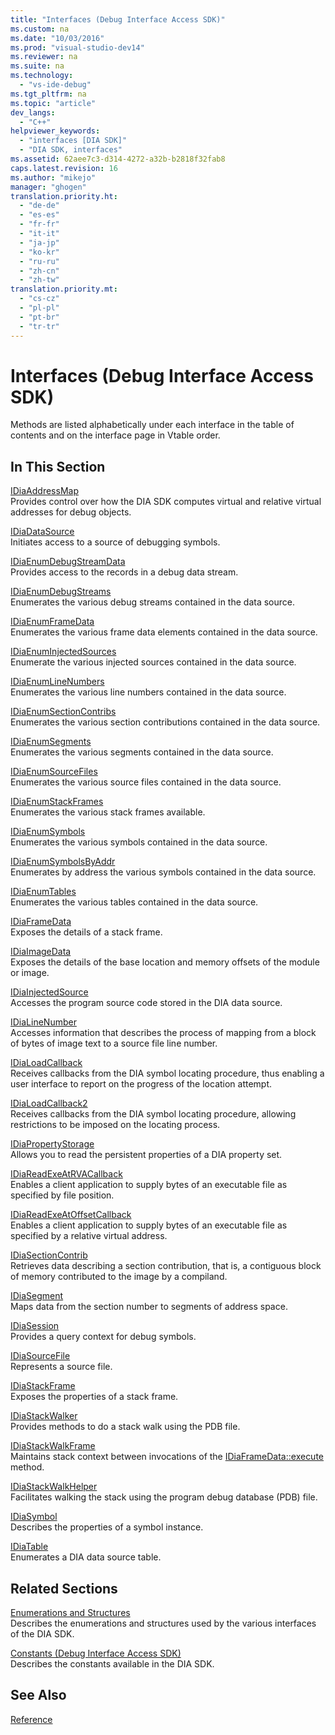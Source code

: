 ```yaml
---
title: "Interfaces (Debug Interface Access SDK)"
ms.custom: na
ms.date: "10/03/2016"
ms.prod: "visual-studio-dev14"
ms.reviewer: na
ms.suite: na
ms.technology: 
  - "vs-ide-debug"
ms.tgt_pltfrm: na
ms.topic: "article"
dev_langs: 
  - "C++"
helpviewer_keywords: 
  - "interfaces [DIA SDK]"
  - "DIA SDK, interfaces"
ms.assetid: 62aee7c3-d314-4272-a32b-b2818f32fab8
caps.latest.revision: 16
ms.author: "mikejo"
manager: "ghogen"
translation.priority.ht: 
  - "de-de"
  - "es-es"
  - "fr-fr"
  - "it-it"
  - "ja-jp"
  - "ko-kr"
  - "ru-ru"
  - "zh-cn"
  - "zh-tw"
translation.priority.mt: 
  - "cs-cz"
  - "pl-pl"
  - "pt-br"
  - "tr-tr"
---
```

# Interfaces (Debug Interface Access SDK)
Methods are listed alphabetically under each interface in the table of contents and on the interface page in Vtable order.  
  
## In This Section  
 [IDiaAddressMap](../VS_debugger/idiaaddressmap.md)  
 Provides control over how the DIA SDK computes virtual and relative virtual addresses for debug objects.  
  
 [IDiaDataSource](../VS_debugger/idiadatasource.md)  
 Initiates access to a source of debugging symbols.  
  
 [IDiaEnumDebugStreamData](../VS_debugger/idiaenumdebugstreamdata.md)  
 Provides access to the records in a debug data stream.  
  
 [IDiaEnumDebugStreams](../VS_debugger/idiaenumdebugstreams.md)  
 Enumerates the various debug streams contained in the data source.  
  
 [IDiaEnumFrameData](../VS_debugger/idiaenumframedata.md)  
 Enumerates the various frame data elements contained in the data source.  
  
 [IDiaEnumInjectedSources](../VS_debugger/idiaenuminjectedsources.md)  
 Enumerate the various injected sources contained in the data source.  
  
 [IDiaEnumLineNumbers](../VS_debugger/idiaenumlinenumbers.md)  
 Enumerates the various line numbers contained in the data source.  
  
 [IDiaEnumSectionContribs](../VS_debugger/idiaenumsectioncontribs.md)  
 Enumerates the various section contributions contained in the data source.  
  
 [IDiaEnumSegments](../VS_debugger/idiaenumsegments.md)  
 Enumerates the various segments contained in the data source.  
  
 [IDiaEnumSourceFiles](../VS_debugger/idiaenumsourcefiles.md)  
 Enumerates the various source files contained in the data source.  
  
 [IDiaEnumStackFrames](../VS_debugger/idiaenumstackframes.md)  
 Enumerates the various stack frames available.  
  
 [IDiaEnumSymbols](../VS_debugger/idiaenumsymbols.md)  
 Enumerates the various symbols contained in the data source.  
  
 [IDiaEnumSymbolsByAddr](../VS_debugger/idiaenumsymbolsbyaddr.md)  
 Enumerates by address the various symbols contained in the data source.  
  
 [IDiaEnumTables](../VS_debugger/idiaenumtables.md)  
 Enumerates the various tables contained in the data source.  
  
 [IDiaFrameData](../VS_debugger/idiaframedata.md)  
 Exposes the details of a stack frame.  
  
 [IDiaImageData](../VS_debugger/idiaimagedata.md)  
 Exposes the details of the base location and memory offsets of the module or image.  
  
 [IDiaInjectedSource](../VS_debugger/idiainjectedsource.md)  
 Accesses the program source code stored in the DIA data source.  
  
 [IDiaLineNumber](../VS_debugger/idialinenumber.md)  
 Accesses information that describes the process of mapping from a block of bytes of image text to a source file line number.  
  
 [IDiaLoadCallback](../VS_debugger/idialoadcallback.md)  
 Receives callbacks from the DIA symbol locating procedure, thus enabling a user interface to report on the progress of the location attempt.  
  
 [IDiaLoadCallback2](../VS_debugger/idialoadcallback2.md)  
 Receives callbacks from the DIA symbol locating procedure, allowing restrictions to be imposed on the locating process.  
  
 [IDiaPropertyStorage](../VS_debugger/idiapropertystorage.md)  
 Allows you to read the persistent properties of a DIA property set.  
  
 [IDiaReadExeAtRVACallback](../VS_debugger/idiareadexeatrvacallback.md)  
 Enables a client application to supply bytes of an executable file as specified by file position.  
  
 [IDiaReadExeAtOffsetCallback](../VS_debugger/idiareadexeatoffsetcallback.md)  
 Enables a client application to supply bytes of an executable file as specified by a relative virtual address.  
  
 [IDiaSectionContrib](../VS_debugger/idiasectioncontrib.md)  
 Retrieves data describing a section contribution, that is, a contiguous block of memory contributed to the image by a compiland.  
  
 [IDiaSegment](../VS_debugger/idiasegment.md)  
 Maps data from the section number to segments of address space.  
  
 [IDiaSession](../VS_debugger/idiasession.md)  
 Provides a query context for debug symbols.  
  
 [IDiaSourceFile](../VS_debugger/idiasourcefile.md)  
 Represents a source file.  
  
 [IDiaStackFrame](../VS_debugger/idiastackframe.md)  
 Exposes the properties of a stack frame.  
  
 [IDiaStackWalker](../VS_debugger/idiastackwalker.md)  
 Provides methods to do a stack walk using the PDB file.  
  
 [IDiaStackWalkFrame](../VS_debugger/idiastackwalkframe.md)  
 Maintains stack context between invocations of the [IDiaFrameData::execute](../VS_debugger/idiaframedata--execute.md) method.  
  
 [IDiaStackWalkHelper](../VS_debugger/idiastackwalkhelper.md)  
 Facilitates walking the stack using the program debug database (PDB) file.  
  
 [IDiaSymbol](../VS_debugger/idiasymbol.md)  
 Describes the properties of a symbol instance.  
  
 [IDiaTable](../VS_debugger/idiatable.md)  
 Enumerates a DIA data source table.  
  
## Related Sections  
 [Enumerations and Structures](../VS_debugger/enumerations-and-structures.md)  
 Describes the enumerations and structures used by the various interfaces of the DIA SDK.  
  
 [Constants (Debug Interface Access SDK)](../VS_debugger/constants--debug-interface-access-sdk-.md)  
 Describes the constants available in the DIA SDK.  
  
## See Also  
 [Reference](../VS_debugger/debug-interface-access-sdk-reference.md)
